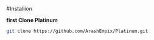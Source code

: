 #Installion 



<b>first Clone Platinum</b>

```bash
git clone https://github.com/ArashEmpix/Platinum.git
```
